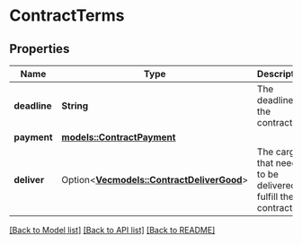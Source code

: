 # ContractTerms

## Properties

Name | Type | Description | Notes
------------ | ------------- | ------------- | -------------
**deadline** | **String** | The deadline for the contract. | 
**payment** | [**models::ContractPayment**](ContractPayment.md) |  | 
**deliver** | Option<[**Vec<models::ContractDeliverGood>**](ContractDeliverGood.md)> | The cargo that needs to be delivered to fulfill the contract. | [optional]

[[Back to Model list]](../README.md#documentation-for-models) [[Back to API list]](../README.md#documentation-for-api-endpoints) [[Back to README]](../README.md)


